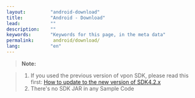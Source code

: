 ```yaml
---
layout:         "android-download"
title:          "Android - Download"
lead:           ""
description:    ""
keywords:       "Keywords for this page, in the meta data"
permalink:       android/download/
lang:           "en"
---
```

>**Note:**

>1. If you used the previous version of vpon SDK, please read this first: [How to update to the new version of SDK4.2.x]({{site.baseurl}}/android/latest-news/update-to-SDK4_2_x/)<br>
>2. There's no SDK JAR in any Sample Code
